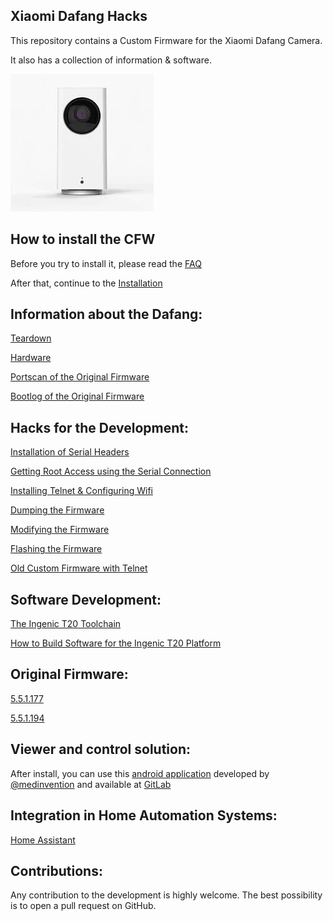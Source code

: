 ## Xiaomi Dafang Hacks

This repository contains a Custom Firmware for the Xiaomi Dafang Camera.

It also has a collection of information & software.

![Dafang](/dafang.png)
## How to install the CFW

Before you try to install it, please read the [FAQ](/hacks/faq.md)

After that, continue to the
[Installation](/hacks/install_cfw.md)

## Information about the Dafang:

[Teardown](/information/teardown.md)

[Hardware](/information/hardware.md)

[Portscan of the Original Firmware](/information/portscan.md)

[Bootlog of the Original Firmware](/information/bootlog.md)

## Hacks for the Development:
[Installation of Serial Headers](/hacks/serial.md)

[Getting Root Access using the Serial Connection](/hacks/getroot.md)

[Installing Telnet & Configuring Wifi](/hacks/install_telnetandwifi.md)

[Dumping the Firmware](/hacks/firmware-dump.md)

[Modifying the Firmware](/hacks/howto_modfirmware.md)

[Flashing the Firmware](/hacks/howto_firmwareflash.md)

[Old Custom Firmware with Telnet](https://www.dropbox.com/s/9t9op698fza1tl2/demo.bin?dl=0)

## Software Development:
[The Ingenic T20 Toolchain](https://github.com/dim08/Ingenic-T10_20)

[How to Build Software for the Ingenic T20 Platform](https://github.com/EliasKotlyar/Xiaomi-Dafang-Software)

## Original Firmware:
[5.5.1.177](/firmware_original/demo_5.5.1.177.bin)

[5.5.1.194](/firmware_original/demo_5.5.1.194.bin)

## Viewer and control solution:

After install, you can use this [android application](https://play.google.com/apps/testing/io.ext.medinvention.dafangcam) developed by [@medinvention](https://github.com/mmohamed) and available at [GitLab](https://gitlab.com/mmohamed/DafangCam)

## Integration in Home Automation Systems:
[Home Assistant](/integration/homeassistant/homeassistant.md)

## Contributions:
Any contribution to the development is highly welcome. The best possibility is to open a pull request on GitHub.
